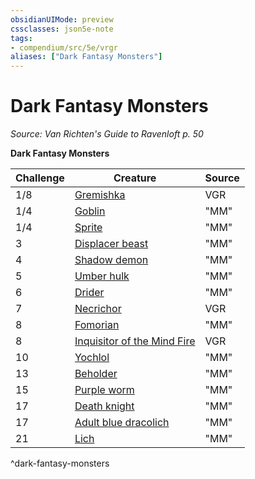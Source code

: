```yaml
---
obsidianUIMode: preview
cssclasses: json5e-note
tags:
- compendium/src/5e/vrgr
aliases: ["Dark Fantasy Monsters"]
---
```

# Dark Fantasy Monsters
*Source: Van Richten's Guide to Ravenloft p. 50* 

**Dark Fantasy Monsters**

| Challenge | Creature | Source |
|-----------|----------|--------|
| 1/8 | [Gremishka](/2-Mechanics/CLI/bestiary/monstrosity/gremishka-vrgr.md) | VGR |
| 1/4 | [Goblin](/2-Mechanics/CLI/bestiary/humanoid/goblin.md) | "MM" |
| 1/4 | [Sprite](/2-Mechanics/CLI/bestiary/fey/sprite.md) | "MM" |
| 3 | [Displacer beast](/2-Mechanics/CLI/bestiary/monstrosity/displacer-beast.md) | "MM" |
| 4 | [Shadow demon](/2-Mechanics/CLI/bestiary/fiend/shadow-demon.md) | "MM" |
| 5 | [Umber hulk](/2-Mechanics/CLI/bestiary/monstrosity/umber-hulk.md) | "MM" |
| 6 | [Drider](/2-Mechanics/CLI/bestiary/monstrosity/drider.md) | "MM" |
| 7 | [Necrichor](/2-Mechanics/CLI/bestiary/undead/necrichor-vrgr.md) | VGR |
| 8 | [Fomorian](/2-Mechanics/CLI/bestiary/giant/fomorian.md) | "MM" |
| 8 | [Inquisitor of the Mind Fire](/2-Mechanics/CLI/bestiary/humanoid/inquisitor-of-the-mind-fire-vrgr.md) | VGR |
| 10 | [Yochlol](/2-Mechanics/CLI/bestiary/fiend/yochlol.md) | "MM" |
| 13 | [Beholder](/2-Mechanics/CLI/bestiary/aberration/beholder.md) | "MM" |
| 15 | [Purple worm](/2-Mechanics/CLI/bestiary/monstrosity/purple-worm.md) | "MM" |
| 17 | [Death knight](/2-Mechanics/CLI/bestiary/undead/death-knight.md) | "MM" |
| 17 | [Adult blue dracolich](/2-Mechanics/CLI/bestiary/undead/adult-blue-dracolich.md) | "MM" |
| 21 | [Lich](/2-Mechanics/CLI/bestiary/undead/lich.md) | "MM" |
^dark-fantasy-monsters